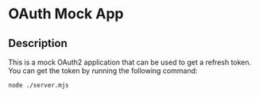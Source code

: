 # OAuth Mock App

## Description

This is a mock OAuth2 application that can be used to get a refresh token.  You can get the token by running the following command:

```bash
node ./server.mjs
```
